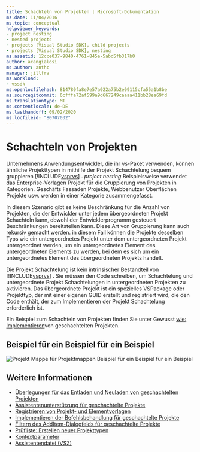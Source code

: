 ```yaml
---
title: Schachteln von Projekten | Microsoft-Dokumentation
ms.date: 11/04/2016
ms.topic: conceptual
helpviewer_keywords:
- project nesting
- nested projects
- projects [Visual Studio SDK], child projects
- projects [Visual Studio SDK], nesting
ms.assetid: 12cce037-9840-4761-845e-5abd5fb317b0
author: acangialosi
ms.author: anthc
manager: jillfra
ms.workload:
- vssdk
ms.openlocfilehash: 814780fa8e7e57a022a75b2e09115cfa55a1b8be
ms.sourcegitcommit: 6cfffa72af599a9d667249caaaa411bb28ea69fd
ms.translationtype: MT
ms.contentlocale: de-DE
ms.lasthandoff: 09/02/2020
ms.locfileid: "80707032"
---
```

# <a name="nesting-projects"></a>Schachteln von Projekten
Unternehmens Anwendungsentwickler, die ihr vs-Paket verwenden, können ähnliche Projekttypen in mithilfe der Projekt Schachtelung bequem gruppieren [!INCLUDE[vsprvs](../../code-quality/includes/vsprvs_md.md)] . *project nesting* Beispielsweise verwendet das Enterprise-Vorlagen Projekt für die Gruppierung von Projekten in Kategorien. Geschäfts Fassaden Projekte, Webbenutzer Oberflächen Projekte usw. werden in einer Kategorie zusammengefasst.

 In diesem Szenario gibt es keine Beschränkung für die Anzahl von Projekten, die der Entwickler unter jedem übergeordneten Projekt Schachteln kann, obwohl der Entwicklerprogramm gesteuert Beschränkungen bereitstellen kann. Diese Art von Gruppierung kann auch rekursiv gemacht werden. in diesem Fall können die Projekte desselben Typs wie ein untergeordnetes Projekt unter dem untergeordneten Projekt untergeordnet werden, um ein untergeordnetes Element des untergeordneten Elements zu werden, bei dem es sich um ein untergeordnetes Element des übergeordneten Projekts handelt.

 Die Projekt Schachtelung ist kein intrinsischer Bestandteil von [!INCLUDE[vsprvs](../../code-quality/includes/vsprvs_md.md)] . Sie müssen den Code schreiben, um Schachtelung und untergeordnete Projekt Schachtelungen in untergeordneten Projekten zu aktivieren. Das übergeordnete Projekt ist ein spezielles VSPackage oder Projekttyp, der mit einer eigenen GUID erstellt und registriert wird, die den Code enthält, der zum Implementieren der Projekt Schachtelung erforderlich ist.

 Ein Beispiel zum Schachteln von Projekten finden Sie unter Gewusst [wie: Implementieren](../../extensibility/internals/how-to-implement-nested-projects.md)von geschachtelten Projekten.

## <a name="nested-projects-example"></a>Beispiel für ein Beispiel für ein Beispiel
 ![Projekt Mappe für Projektmappen](../../extensibility/internals/media/vsnestedprojects.gif "vsnestedprojects") Beispiel für ein Beispiel für ein Beispiel

## <a name="see-also"></a>Weitere Informationen
- [Überlegungen für das Entladen und Neuladen von geschachtelten Projekten](../../extensibility/internals/considerations-for-unloading-and-reloading-nested-projects.md)
- [Assistentenunterstützung für geschachtelte Projekte](../../extensibility/internals/wizard-support-for-nested-projects.md)
- [Registrieren von Projekt- und Elementvorlagen](../../extensibility/internals/registering-project-and-item-templates.md)
- [Implementieren der Befehlsbehandlung für geschachtelte Projekte](../../extensibility/internals/implementing-command-handling-for-nested-projects.md)
- [Filtern des AddItem-Dialogfelds für geschachtelte Projekte](../../extensibility/internals/filtering-the-additem-dialog-box-for-nested-projects.md)
- [Prüfliste: Erstellen neuer Projekttypen](../../extensibility/internals/checklist-creating-new-project-types.md)
- [Kontextparameter](../../extensibility/internals/context-parameters.md)
- [Assistentendatei (VSZ)](../../extensibility/internals/wizard-dot-vsz-file.md)

